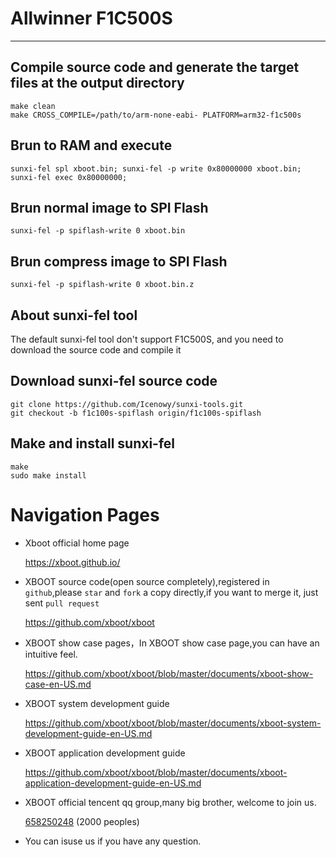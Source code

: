 # Allwinner F1C500S

***

## Compile source code and generate the target files at the  output directory
```shell
make clean
make CROSS_COMPILE=/path/to/arm-none-eabi- PLATFORM=arm32-f1c500s
```

## Brun to RAM and execute
```shell
sunxi-fel spl xboot.bin; sunxi-fel -p write 0x80000000 xboot.bin; sunxi-fel exec 0x80000000;
```

## Brun normal image to SPI Flash
```shell
sunxi-fel -p spiflash-write 0 xboot.bin
```

## Brun compress image to SPI Flash
```shell
sunxi-fel -p spiflash-write 0 xboot.bin.z
```

## About sunxi-fel tool

The default sunxi-fel tool don't support F1C500S, and you need to download the source code and compile it

## Download sunxi-fel source code
```shell
git clone https://github.com/Icenowy/sunxi-tools.git
git checkout -b f1c100s-spiflash origin/f1c100s-spiflash
```

## Make and install sunxi-fel
```shell
make
sudo make install
```

# Navigation Pages

* Xboot official home page

  https://xboot.github.io/

* XBOOT source code(open source completely),registered in `github`,please `star` and `fork` a copy directly,if you want to merge it, just sent `pull request`

  https://github.com/xboot/xboot

* XBOOT show case pages，In XBOOT show case page,you can have an intuitive feel.

  https://github.com/xboot/xboot/blob/master/documents/xboot-show-case-en-US.md

* XBOOT system development guide

  https://github.com/xboot/xboot/blob/master/documents/xboot-system-development-guide-en-US.md

* XBOOT application development guide

  https://github.com/xboot/xboot/blob/master/documents/xboot-application-development-guide-en-US.md

* XBOOT official tencent qq group,many big brother, welcome to join us.

  [658250248](https://jq.qq.com/?_wv=1027&k=5BOkXYO) (2000 peoples)

* You can isuse us if you have any question.
